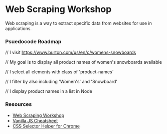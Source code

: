 # Web Scraping Workshop

Web scraping is a way to extract specific data from websites for use in applications.

### Psuedocode Roadmap

// I visit https://www.burton.com/us/en/c/womens-snowboards

// My goal is to display all product names of women's snowboards available

// I select all elements with class of 'product-names`

// I filter by also including 'Women's' and 'Snowboard'

// I display product names in a list in Node


### Resources

- [Web Scraping Workshop](https://frontend.turing.io/lessons/module-4/web-scraping-workshop.html)
- [Vanilla JS Cheatsheet](https://gist.github.com/thegitfather/9c9f1a927cd57df14a59c268f118ce86)
- [CSS Selector Helper for Chrome](https://chrome.google.com/webstore/detail/css-selector-helper-for-c/gddgceinofapfodcekopkjjelkbjodin?utm_source=gmail)
